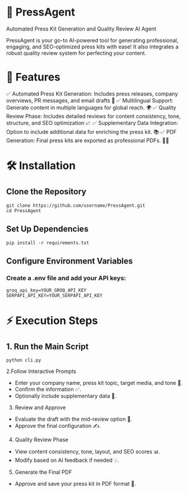 # 🚀 PressAgent

Automated Press Kit Generation and Quality Review AI Agent

PressAgent is your go-to AI-powered tool for generating professional, engaging, and SEO-optimized press kits with ease! It also integrates a robust quality review system for perfecting your content.

# 🌟 Features

 ✅ Automated Press Kit Generation: Includes press releases, company overviews, PR messages, and email drafts 📝
 ✅ Multilingual Support: Generate content in multiple languages for global reach. 🌍
 ✅ Quality Review Phase: Includes detailed reviews for content consistency, tone, structure, and SEO optimization 📈
 ✅ Supplementary Data Integration: Option to include additional data for enriching the press kit. 📚
 ✅ PDF Generation: Final press kits are exported as professional PDFs. 🧑‍💻


# 🛠️ Installation

## Clone the Repository

    git clone https://github.com/username/PressAgent.git  
    cd PressAgent  
    
## Set Up Dependencies

    pip install -r requirements.txt  
    
## Configure Environment Variables
### Create a .env file and add your API keys:
    groq_api_key=YOUR_GROQ_API_KEY  
    SERPAPI_API_KEY=YOUR_SERPAPI_API_KEY  

# ⚡ Execution Steps

## 1. Run the Main Script
    python cli.py  
    
2.Follow Interactive Prompts

* Enter your company name, press kit topic, target media, and tone 🎤.
* Confirm the information ✅.
* Optionally include supplementary data 📂.

3. Review and Approve

* Evaluate the draft with the mid-review option 🔄.
* Approve the final configuration ✍️.

4. Quality Review Phase

* View content consistency, tone, layout, and SEO scores 📊.
* Modify based on AI feedback if needed 💡.

5. Generate the Final PDF
* Approve and save your press kit in PDF format 📄.

